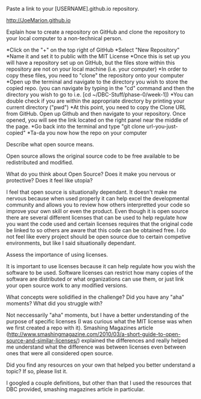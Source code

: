 Paste a link to your [USERNAME].github.io repository.

http://JoeMarion.github.io

Explain how to create a repository on GitHub and clone the repository to your local computer to a non-technical person.

*Click on the "+" on the top right of GitHub
*Select "New Repository"
*Name it and set it to public with the MIT License
*Once this is set up you will have a repository set up on GitHub, but the files store within this repository are not on your local machine (i.e. your computer)
*In order to copy these files, you need to "clone" the repository onto your computer
*Open up the terminal and navigate to the directory you wish to store the copied repo. (you can navigate by typing in the "cd" command and then the directory you wish to go to i.e. [cd ~/DBC-Stuff/phase-0/week-1])
*You can double check if you are within the appropriate directory by printing your current directory ("pwd")
*At this point, you need to copy the Clone URL from GitHub. Open up Github and then navigate to your repository. Once opened, you will see the link located on the right panel near the middle of the page.
*Go back into the terminal and type "git clone url-you-just-copied"
*Ta-da you now how the repo on your computer

Describe what open source means.

Open source allows the original source code to be free available to be redistributed and modified.

What do you think about Open Source? Does it make you nervous or protective? Does it feel like utopia?

I feel that open source is situationally dependant. It doesn't make me nervous because when used properly it can help excel the developmental community and allows you to review how others interpretted your code so improve your own skill or even the product. Even though it is open source there are several different licenses that can be used to help regulate how you want the code used and certain licenses requires that the original code be linked to so others are aware that this code can be obtained free. I do not feel like every project should be open source due to certain competive environments, but like I said situationally dependant.

Assess the importance of using licenses.

It is important to use licenses because it can help regulate how you wish the software to be used. Software licenses can restrict how many copies of the software are distributed or what organizations can use them, or just link your open source work to any modified versions.

What concepts were solidified in the challenge? Did you have any "aha" moments? What did you struggle with?

Not neccessarily "aha" moments, but I have a better understanding of the purpose of specific licenses (I was curious what the MIT license was when we first created a repo with it). Smashing Magazines article (http://www.smashingmagazine.com/2010/03/a-short-guide-to-open-source-and-similar-licenses/) explained the differences and really helped me understand what the difference was between licenses even between ones that were all considered open source.

Did you find any resources on your own that helped you better understand a topic? If so, please list it.

I googled a couple definitions, but other than that I used the resources that DBC provided, smashing magazines article in particular.